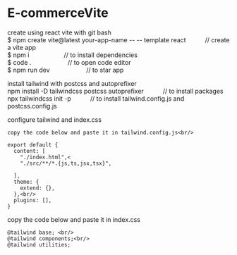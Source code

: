 # E-commerceVite

create using react vite with git bash<br/>
$ npm create vite@latest your-app-name -- -- template react &nbsp;&nbsp;&nbsp;&nbsp;&nbsp;&nbsp;&nbsp;&nbsp;&nbsp;&nbsp;// create a vite app<br/>
$ npm i &nbsp;&nbsp;&nbsp;&nbsp;&nbsp;&nbsp;&nbsp;&nbsp;&nbsp;&nbsp;&nbsp;&nbsp;&nbsp;&nbsp;&nbsp;&nbsp;&nbsp;&nbsp;&nbsp;// to install dependencies<br/>
$ code . &nbsp;&nbsp;&nbsp;&nbsp;&nbsp;&nbsp;&nbsp;&nbsp;&nbsp;&nbsp;&nbsp;&nbsp;&nbsp;&nbsp;&nbsp;&nbsp;&nbsp;&nbsp;&nbsp;&nbsp;// to open code editor<br/>
$ npm run dev &nbsp;&nbsp;&nbsp;&nbsp;&nbsp;&nbsp;&nbsp;&nbsp;&nbsp;&nbsp;&nbsp;&nbsp;&nbsp;&nbsp;&nbsp;&nbsp;&nbsp;&nbsp;&nbsp;&nbsp;// to star app<br/>

install tailwind with postcss and autoprefixer <br/>
npm install -D tailwindcss postcss autoprefixer &nbsp;&nbsp;&nbsp;&nbsp;&nbsp;&nbsp;&nbsp;&nbsp;&nbsp;&nbsp;// to install packages<br/>
npx tailwindcss init -p &nbsp;&nbsp;&nbsp;&nbsp;&nbsp;&nbsp;&nbsp;&nbsp;&nbsp;&nbsp;// to install tailwind.config.js and postcss.config.js<br/>

configure tailwind and index.css<br/>

```copy the code below and paste it in tailwind.config.js<br/>```
```/** @type {import('tailwindcss').Config} */<br/>
export default {
  content: [
    "./index.html",<
    "./src/**/*.{js,ts,jsx,tsx}",
    
  ],
  theme: {
    extend: {},
  },<br/>
  plugins: [],
}
```

copy the code below and paste it in index.css<br/>
```
@tailwind base; <br/>
@tailwind components;<br/>
@tailwind utilities;
```


